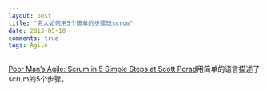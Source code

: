 ```yaml
---
layout: post
title: "穷人如何用5个简单的步骤玩scrum"
date: 2013-05-10
comments: true
tags: Agile
---
```

<p><a href="http://www.scottporad.com/2013/03/19/poor-mans-agile-scrum-in-5-simple-steps/">Poor Man&rsquo;s Agile: Scrum in 5 Simple Steps at Scott Porad</a>用简单的语言描述了scrum的5个步骤。</p>